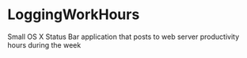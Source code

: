 LoggingWorkHours
================

Small OS X Status Bar application that posts to web server productivity hours during the week
